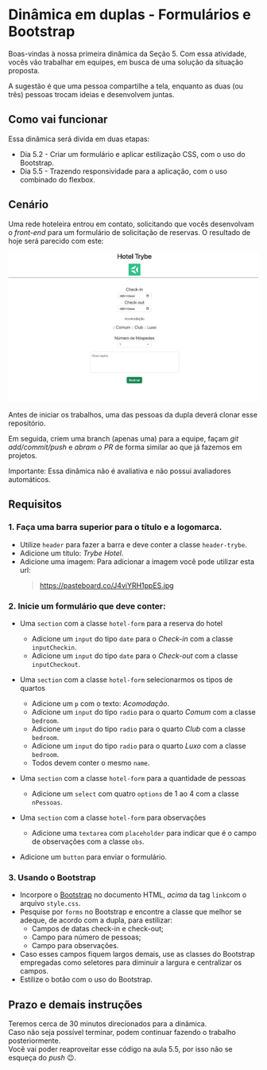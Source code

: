 # Dinâmica em duplas - Formulários e Bootstrap

Boas-vindas à nossa primeira dinâmica da Seção 5. Com essa atividade, vocês vão trabalhar em equipes, em busca de uma solução da situação proposta.

A sugestão é que uma pessoa compartilhe a tela, enquanto as duas (ou três) pessoas trocam ideias e desenvolvem juntas.

## Como vai funcionar

Essa dinâmica será divida em duas etapas:

- Dia 5.2 - Criar um formulário e aplicar estilização CSS, com o uso do Bootstrap.
- Dia 5.5 - Trazendo responsividade para a aplicação, com o uso combinado do flexbox.

## Cenário

Uma rede hoteleira entrou em contato, solicitando que vocês desenvolvam o _front-end_ para um formulário de solicitação de reservas. 
O resultado de hoje será parecido com este:

![](hotel.png)

Antes de iniciar os trabalhos, uma das pessoas da dupla deverá clonar esse repositório.

Em seguida, criem uma branch (apenas uma) para a equipe, façam _git add/commit/push_ e *abram o PR* de forma similar ao que já fazemos em projetos.

Importante: Essa dinâmica não é avaliativa e não possui avaliadores automáticos.

## Requisitos

### 1. Faça uma barra superior para o título e a logomarca.

- Utilize `header` para fazer a barra e deve conter a classe `header-trybe`.
- Adicione um titulo: *Trybe Hotel*.
- Adicione uma imagem:
  Para adicionar a imagem você pode utilizar esta url:
  > https://pasteboard.co/J4viYRH1ppES.jpg

### 2. Inicie um formulário que deve conter:

- Uma `section` com a classe `hotel-form` para a reserva do hotel
  - Adicione um `input` do tipo `date` para o *Check-in* com a classe `inputCheckin`.
  - Adicione um `input` do tipo `date` para o *Check-out* com a classe `inputCheckout`.
  
- Uma `section` com a classe `hotel-form` selecionarmos os tipos de quartos
  - Adicione um `p` com o texto: *Acomodação*.
  - Adicione um `input` do tipo `radio` para o quarto *Comum* com a classe `bedroom`.
  - Adicione um `input` do tipo `radio` para o quarto *Club* com a classe `bedroom`.
  - Adicione um `input` do tipo `radio` para o quarto *Luxo* com a classe `bedroom`.
  - Todos devem conter o mesmo `name`.
  
- Uma `section` com a classe `hotel-form` para a quantidade de pessoas
  - Adicione um `select` com quatro `options` de 1 ao 4 com a classe `nPessoas`.
  
- Uma `section` com a classe `hotel-form` para observações
  - Adicione uma `textarea` com `placeholder` para indicar que é o campo de observações com a classe `obs`.
  
- Adicione um `button` para enviar o formulário.

### 3. Usando o Bootstrap

- Incorpore o [Bootstrap](https://getbootstrap.com/) no documento HTML, *acima* da tag `link`com o arquivo `style.css`.
- Pesquise por `forms` no Bootstrap e encontre a classe que melhor se adeque, de acordo com a dupla, para estilizar:
  - Campos de datas check-in e check-out;
  - Campo para número de pessoas;
  - Campo para observações.
- Caso esses campos fiquem largos demais, use as classes do Bootstrap empregadas como seletores para diminuir a largura e centralizar os campos.
- Estilize o botão com o uso do Bootstrap.

## Prazo e demais instruções

Teremos cerca de 30 minutos direcionados para a dinâmica.<br>
Caso não seja possível terminar, podem continuar fazendo o trabalho posteriormente.<br>
Você vai poder reaproveitar esse código na aula 5.5, por isso não se esqueça do _push_ 😉.

